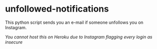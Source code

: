 # unfollowed-notifications
This python script sends you an e-mail if someone unfollows you on Instagram.  

*You cannot host this on Heroku due to Instagram flagging every login as insecure*
